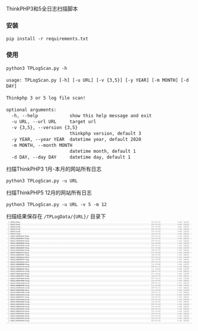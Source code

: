ThinkPHP3和5全日志扫描脚本

### 安装

```
pip install -r requirements.txt
```

### 使用

```
python3 TPLogScan.py -h

usage: TPLogScan.py [-h] [-u URL] [-v {3,5}] [-y YEAR] [-m MONTH] [-d DAY]

Thinkphp 3 or 5 log file scan!

optional arguments:
  -h, --help            show this help message and exit
  -u URL, --url URL     target url
  -v {3,5}, --version {3,5}
                        thinkphp version, default 3
  -y YEAR, --year YEAR  datetime year, default 2020
  -m MONTH, --month MONTH
                        datetime month, default 1
  -d DAY, --day DAY     datetime day, default 1
```

扫描ThinkPHP3 1月-本月的网站所有日志
```
python3 TPLogScan.py -u URL
```

扫描ThinkPHP5 12月的网站所有日志
```
python3 TPLogScan.py -u URL -v 5 -m 12
```

扫描结果保存在 `/TPLogData/{URL}/` 目录下
![](log.jpg)
